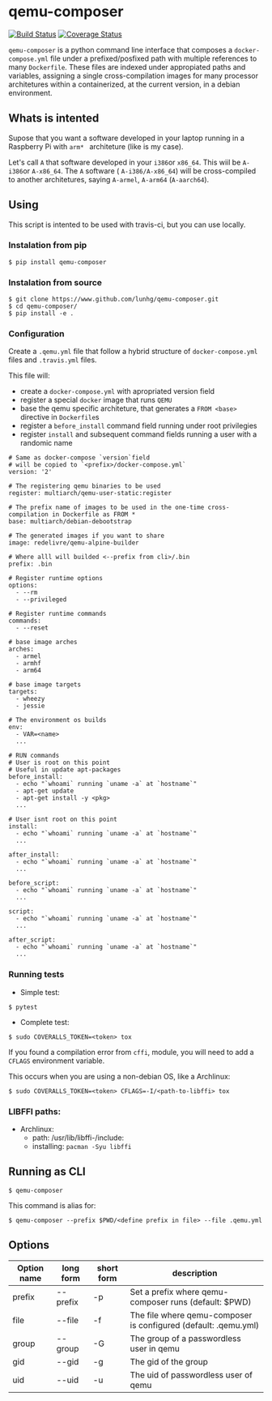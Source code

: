 # qemu-composer

[![Build Status](https://travis-ci.org/lunhg/qemu-composer.svg?branch=master)](https://travis-ci.org/lunhg/qemu-composer) [![Coverage Status](https://coveralls.io/repos/github/lunhg/qemu-composer/badge.svg?branch=master)](https://coveralls.io/github/lunhg/qemu-composer?branch=master)

`qemu-composer` is a python command line interface that composes a `docker-compose.yml` file  under a prefixed/posfixed path with multiple references to many `Dockerfile`. These files are indexed under appropiated paths and variables, assigning a single cross-compilation images for many processor architetures within a containerized, at the current version, in a debian environment.

## Whats is intented

Supose that you want a software developed in your laptop running in a Raspberry Pi with `arm* ` architeture (like is my case).

Let's call `A` that software developed in your `i386`or `x86_64`.  This wiil be `A-i386`or `A-x86_64`. The `A` software ( `A-i386/A-x86_64`) will be cross-compiled to another architetures, saying `A-armel`, `A-arm64` (`A-aarch64`).

## Using

This script is intented to be used with travis-ci, but you can use locally.

### Instalation from pip

`$ pip install qemu-composer`

### Instalation from source

```
$ git clone https://www.github.com/lunhg/qemu-composer.git
$ cd qemu-composer/
$ pip install -e .
```

### Configuration

Create a `.qemu.yml` file that follow a hybrid structure of `docker-compose.yml` files and `.travis.yml` files.

This file will:

  - create a `docker-compose.yml` with apropriated version field
  - register a special `docker` image that runs `QEMU`
  - base the qemu specific architeture, that generates a `FROM <base>` directive in `Dockerfile`s
  - register a `before_install` command field  running under root privilegies
  - register `install` and subsequent command fields running a user with a randomic name

```
# Same as docker-compose `version`field
# will be copied to `<prefix>/docker-compose.yml`
version: '2'

# The registering qemu binaries to be used
register: multiarch/qemu-user-static:register

# The prefix name of images to be used in the one-time cross-compilation in Dockerfile as FROM * 
base: multiarch/debian-debootstrap

# The generated images if you want to share
image: redelivre/qemu-alpine-builder

# Where alll will builded <--prefix from cli>/.bin
prefix: .bin

# Register runtime options 
options:
  - --rm
  - --privileged

# Register runtime commands
commands:
  - --reset

# base image arches
arches:
  - armel
  - armhf
  - arm64

# base image targets
targets:
  - wheezy
  - jessie

# The environment os builds
env:
  - VAR=<name>
  ...

# RUN commands
# User is root on this point
# Useful in update apt-packages
before_install:
  - echo "`whoami` running `uname -a` at `hostname`"
  - apt-get update
  - apt-get install -y <pkg>
  ...

# User isnt root on this point
install:
  - echo "`whoami` running `uname -a` at `hostname`"
  ...
  
after_install:
  - echo "`whoami` running `uname -a` at `hostname`"
  ...

before_script:
  - echo "`whoami` running `uname -a` at `hostname`"
  ...
  
script:
  - echo "`whoami` running `uname -a` at `hostname`"
  ...
  
after_script:
  - echo "`whoami` running `uname -a` at `hostname`"
  ...
```

### Running tests

  - Simple test: 
  
  ```
  $ pytest
  ```
  
  - Complete test: 
  
  ```
  $ sudo COVERALLS_TOKEN=<token> tox
  ```
  
  If you found a compilation error from `cffi`, module, you will need to add a `CFLAGS` environment variable.
  
  This occurs when you are using a non-debian OS, like a Archlinux:
  
  ```
  $ sudo COVERALLS_TOKEN=<token> CFLAGS=-I/<path-to-libffi> tox
  ```

### LIBFFI paths:

  - Archlinux: 
    - path: /usr/lib/libffi-<version>/include:
    - installing: `pacman -Syu libffi`
  
## Running as CLI

`$ qemu-composer`

This command is alias for:

`$ qemu-composer --prefix $PWD/<define prefix in file> --file .qemu.yml`

## Options

| Option name | long form | short form | description                                                      |
|-------------|-----------|------------|------------------------------------------------------------------|
| prefix      | --prefix  | -p         | Set a prefix where qemu-composer runs (default: $PWD)            |
| file        | --file    | -f         | The file where qemu-composer is configured (default: .qemu.yml)  |
| group       | --group   | -G         | The group of a passwordless user in qemu                         |
| gid         | --gid     | -g         | The gid of the group                                             |
| uid         | --uid     | -u         | The uid of passwordless user of qemu                             |
